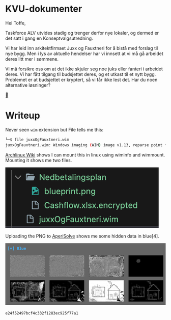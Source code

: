 # KVU-dokumenter

Hei Toffe,

Taskforce ALV utvides stadig og trenger derfor nye lokaler, og dermed er det satt i gang en Konseptvalgsutredning.

Vi har leid inn arkitektfirmaet Juxx og Fauxtneri for å bistå med forslag til nye bygg. Men i lys av aktuelle hendelser har vi innsett at vi må gå arbeidet deres litt mer i sømmene.

Vi må forsikre oss om at det ikke skjuler seg noe juks eller fanteri i arbeidet deres. Vi har fått tilgang til budsjettet deres, og et utkast til et nytt bygg. Problemet er at budsjettet er kryptert, så vi får ikke lest det. Har du noen alternative løsninger?

[📎](./juxxOgFauxtneri.wim)

# Writeup

Never seen `wim` extension but File tells me this:

```bash
└─$ file juxxOgFauxtneri.wim                                             
juxxOgFauxtneri.wim: Windows imaging (WIM) image v1.13, reparse point fixup
```

[Archlinux Wiki](https://wiki.archlinux.org/title/Wim) shows I can mount this in linux using wiminfo and wimmount. Mounting it shows me two files.

![Files](image.png)

Uploading the PNG to [AperiSolve](https://www.aperisolve.com/225fa815f20c88ccf7968555d22244fc)  shows me some hidden data in blue[4]. 

![Alt text](image-1.png)

```
e24f52497bcf4c332f1283ec925f77a1
```